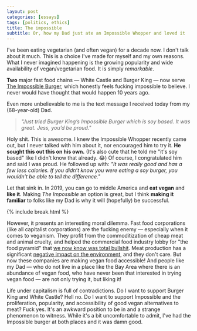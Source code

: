 ```yaml
---
layout: post
categories: [essays]
tags: [politics, ethics]
title: The impossible
subtitle: Or, how my Dad just ate an Impossible Whopper and loved it
---
```


I've been eating vegetarian (and often vegan) for a decade now. I don't talk about it much. This is a choice I've made for myself and my own reasons. What I never imagined happening is the growing popularity and wide availability of vegan/vegetarian food. It is simply *remarkable*.

<!--excerpt-->

**Two** major fast food chains &mdash; White Castle and Burger King &mdash; now serve [The Impossible Burger](https://impossiblefoods.com), which honestly feels fucking impossible to believe. I never would have thought that would happen 10 years ago.

Even more unbelievable to me is the text message I received today from my (68-year-old) Dad.

> *"Just tried Burger King’s Impossible Burger which is soy based. It was great. Jess, you’d be proud."*

Holy shit. This is awesome. I knew the Impossible Whopper recently came out, but I never talked with him about it, nor encouraged him to try it. **He sought this out this on his own.** (It's also cute that he told me "it's soy based" like I didn't know that already. 😂) Of course, I congratulated him and said I was proud. He followed up with: *"It was really good and has a few less calories. If you didn’t know you were eating a soy burger, you wouldn’t be able to tell the difference."*

Let that sink in. In 2019, you can go to middle America and **eat vegan** and **like it**. Making *The Impossible* an option is great, but I think **making it familiar** to folks like my Dad is why it will (hopefully) be successful.


{% include break.html %}

However, it presents an interesting moral dilemma. Fast food corporations (like all capitalist corporations) are the fucking enemy &mdash; especially when it comes to veganism. They profit from the commoditization of cheap meat and animal cruelty, and helped the commercial food industry lobby for "the food pyramid" that [we now know was total bullshit](http://twistedfood.co.uk/why-everything-you-know-about-the-food-pyramid-is-a-lie/). Meat production has a significant [negative impact on the environment](https://www.nationalgeographic.com/environment/2019/01/commission-report-great-food-transformation-plant-diet-climate-change/), and they don't care. But now these companies are making vegan food accessible! And people like my Dad &mdash; who do not live in a place like the Bay Area where there is an abundance of vegan food, who have never been that interested in trying vegan food &mdash; are not only trying it, but liking it!

Life under capitalism is full of contradictions. Do I want to support Burger King and White Castle? Hell no. Do I want to support Impossible and the proliferation, popularity, and accessibility of good vegan alternatives to meat? Fuck yes. It's an awkward position to be in and a strange phenomenon to witness. While it's a bit uncomfortable to admit, I've had the Impossible burger at both places and it was damn good.
